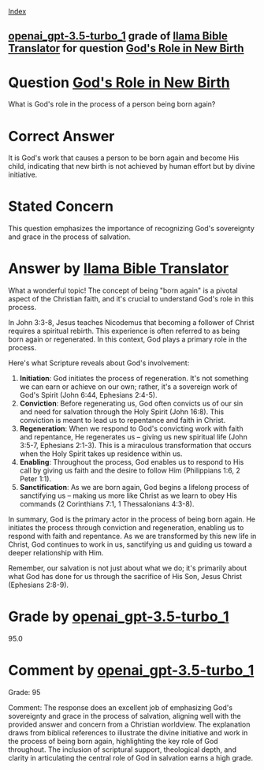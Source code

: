 
[Index](../../../../index.md)
## [openai_gpt-3.5-turbo_1](../../../grading_models/openai_gpt-3.5-turbo_1.md) grade of [llama Bible Translator](../../../answering_models/llama_Bible_Translator.md) for question [God's Role in New Birth](../../../questions/God_s_Role_in_New_Birth.md)

# Question [God's Role in New Birth](../../../questions/God_s_Role_in_New_Birth.md)
What is God's role in the process of a person being born again?

# Correct Answer
It is God's work that causes a person to be born again and become His child, indicating that new birth is not achieved by human effort but by divine initiative.

# Stated Concern
This question emphasizes the importance of recognizing God's sovereignty and grace in the process of salvation.

# Answer by [llama Bible Translator](../../../answering_models/llama_Bible_Translator.md)
What a wonderful topic! The concept of being "born again" is a pivotal aspect of the Christian faith, and it's crucial to understand God's role in this process.

In John 3:3-8, Jesus teaches Nicodemus that becoming a follower of Christ requires a spiritual rebirth. This experience is often referred to as being born again or regenerated. In this context, God plays a primary role in the process.

Here's what Scripture reveals about God's involvement:

1. **Initiation**: God initiates the process of regeneration. It's not something we can earn or achieve on our own; rather, it's a sovereign work of God's Spirit (John 6:44, Ephesians 2:4-5).
2. **Conviction**: Before regenerating us, God often convicts us of our sin and need for salvation through the Holy Spirit (John 16:8). This conviction is meant to lead us to repentance and faith in Christ.
3. **Regeneration**: When we respond to God's convicting work with faith and repentance, He regenerates us – giving us new spiritual life (John 3:5-7, Ephesians 2:1-3). This is a miraculous transformation that occurs when the Holy Spirit takes up residence within us.
4. **Enabling**: Throughout the process, God enables us to respond to His call by giving us faith and the desire to follow Him (Philippians 1:6, 2 Peter 1:1).
5. **Sanctification**: As we are born again, God begins a lifelong process of sanctifying us – making us more like Christ as we learn to obey His commands (2 Corinthians 7:1, 1 Thessalonians 4:3-8).

In summary, God is the primary actor in the process of being born again. He initiates the process through conviction and regeneration, enabling us to respond with faith and repentance. As we are transformed by this new life in Christ, God continues to work in us, sanctifying us and guiding us toward a deeper relationship with Him.

Remember, our salvation is not just about what we do; it's primarily about what God has done for us through the sacrifice of His Son, Jesus Christ (Ephesians 2:8-9).

# Grade by [openai_gpt-3.5-turbo_1](../../../grading_models/openai_gpt-3.5-turbo_1.md)
95.0

# Comment by [openai_gpt-3.5-turbo_1](../../../grading_models/openai_gpt-3.5-turbo_1.md)
Grade: 95

Comment: The response does an excellent job of emphasizing God's sovereignty and grace in the process of salvation, aligning well with the provided answer and concern from a Christian worldview. The explanation draws from biblical references to illustrate the divine initiative and work in the process of being born again, highlighting the key role of God throughout. The inclusion of scriptural support, theological depth, and clarity in articulating the central role of God in salvation earns a high grade.
